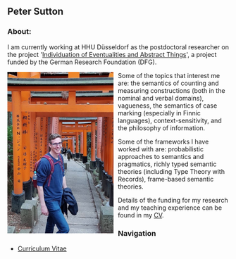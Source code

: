 ## Peter Sutton

<!-- wp:heading {"level":3} -->
<h3>About:</h3>
<!-- /wp:heading -->

<!-- wp:paragraph -->
<p>I am currently working at HHU Düsseldorf as the postdoctoral researcher on the project&nbsp;'<a href="https://sites.google.com/view/individuation">Individuation of Eventualities and Abstract Things</a>', a project funded by the German Research Foundation (DFG).</p>
<!-- /wp:paragraph -->

<!-- wp:image {"align":"left","id":88,"width":241,"height":367} -->
<!--<div class="wp-block-image"><figure class="alignleft is-resized">
  </figure></div> -->
  
<img src="photo1.jpeg" align="left" alt="" class="wp-image-88" width="241" height="367" style="margin: 0px 10px 0px 0px;" />

<p>Some of the topics that interest me are: the semantics of counting and measuring constructions (both in the nominal and verbal domains), vagueness, the semantics of case marking (especially in Finnic languages), context-sensitivity, and the philosophy of information.</p>


<!-- wp:paragraph -->
<p>Some of the frameworks I have worked with are: probabilistic approaches to semantics and pragmatics, richly typed semantic theories (including Type Theory with Records), frame-based semantic theories.</p>
<!-- /wp:paragraph -->

<!-- wp:paragraph -->
<p>Details of the funding for my research and my teaching experience can be found in&nbsp;my <a href="cv21_01.pdf" data-type="page" data-id="29">CV</a>.</p>
<!-- /wp:paragraph -->

### Navigation
- <a href="cv">Curriculum Vitae</a>




<!--
You can use the [editor on GitHub](https://github.com/peter-sutton/peter-sutton.github.io/edit/main/index.md) to maintain and preview the content for your website in Markdown files.

Whenever you commit to this repository, GitHub Pages will run [Jekyll](https://jekyllrb.com/) to rebuild the pages in your site, from the content in your Markdown files.

### Markdown

Markdown is a lightweight and easy-to-use syntax for styling your writing. It includes conventions for

```markdown
Syntax highlighted code block

# Header 1
## Header 2
### Header 3

- Bulleted
- List

1. Numbered
2. List

**Bold** and _Italic_ and `Code` text

[Link](url) and ![Image](src)
```

For more details see [GitHub Flavored Markdown](https://guides.github.com/features/mastering-markdown/).

### Jekyll Themes

Your Pages site will use the layout and styles from the Jekyll theme you have selected in your [repository settings](https://github.com/peter-sutton/peter-sutton.github.io/settings). The name of this theme is saved in the Jekyll `_config.yml` configuration file.

### Support or Contact

Having trouble with Pages? Check out our [documentation](https://docs.github.com/categories/github-pages-basics/) or [contact support](https://support.github.com/contact) and we’ll help you sort it out.-->
